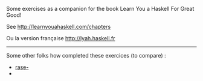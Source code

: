 Some exercises as a companion for the book Learn You a Haskell For Great Good!

See http://learnyouahaskell.com/chapters

Ou la version française http://lyah.haskell.fr

---

Some other folks how completed these exercices (to compare) :

- [rase\-](https://github.com/rase-)
- 
